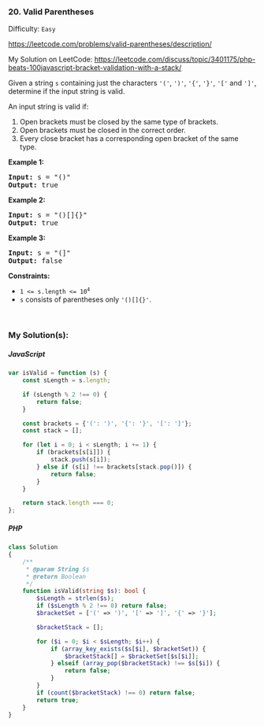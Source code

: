 ### 20. Valid Parentheses

Difficulty: `Easy`

https://leetcode.com/problems/valid-parentheses/description/

My Solution on LeetCode:
https://leetcode.com/discuss/topic/3401175/php-beats-100javascript-bracket-validation-with-a-stack/


<p>Given a string <code>s</code> containing just the characters <code>'('</code>, <code>')'</code>, <code>'{'</code>, <code>'}'</code>, <code>'['</code> and <code>']'</code>, determine if the input string is valid.</p>

<p>An input string is valid if:</p>
<ol>
	<li>Open brackets must be closed by the same type of brackets.</li>
	<li>Open brackets must be closed in the correct order.</li>
	<li>Every close bracket has a corresponding open bracket of the same type.</li>
</ol>
<p><strong class="example">Example 1:</strong></p>

<pre><strong>Input:</strong> s = "()"
<strong>Output:</strong> true
</pre>
<p><strong class="example">Example 2:</strong></p>
<pre><strong>Input:</strong> s = "()[]{}"
<strong>Output:</strong> true
</pre>
<p><strong class="example">Example 3:</strong></p>
<pre><strong>Input:</strong> s = "(]"
<strong>Output:</strong> false
</pre>

<p><strong>Constraints:</strong></p>
<ul>
	<li><code>1 &lt;= s.length &lt;= 10<sup>4</sup></code></li>
	<li><code>s</code> consists of parentheses only <code>'()[]{}'</code>.</li>
</ul>
<p>&nbsp;</p>

### My Solution(s):

##### JavaScript

```js
var isValid = function (s) {
    const sLength = s.length;

    if (sLength % 2 !== 0) {
        return false;
    }

    const brackets = {'(': ')', '{': '}', '[': ']'};
    const stack = [];

    for (let i = 0; i < sLength; i += 1) {
        if (brackets[s[i]]) {
            stack.push(s[i]);
        } else if (s[i] !== brackets[stack.pop()]) {
            return false;
        }
    }

    return stack.length === 0;
};
```

##### PHP

```php
class Solution
{
    /**
     * @param String $s
     * @return Boolean
     */
    function isValid(string $s): bool {
        $sLength = strlen($s);
        if ($sLength % 2 !== 0) return false;
        $bracketSet = ['(' => ')', '[' => ']', '{' => '}'];

        $bracketStack = [];

        for ($i = 0; $i < $sLength; $i++) {
            if (array_key_exists($s[$i], $bracketSet)) {
                $bracketStack[] = $bracketSet[$s[$i]];
            } elseif (array_pop($bracketStack) !== $s[$i]) {
                return false;
            }
        }
        if (count($bracketStack) !== 0) return false;
        return true;
    }
}
```

